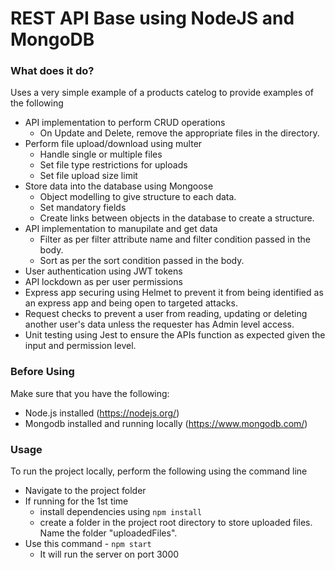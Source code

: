# REST API Base using NodeJS and MongoDB

### What does it do?

Uses a very simple example of a products catelog to provide examples of the following
* API implementation to perform CRUD operations
    * On Update and Delete, remove the appropriate files in the directory.
* Perform file upload/download using multer
    * Handle single or multiple files
    * Set file type restrictions for uploads
    * Set file upload size limit
* Store data into the database using Mongoose
    * Object modelling to give structure to each data.
    * Set mandatory fields
    * Create links between objects in the database to create a structure.
* API implementation to manupilate and get data
    * Filter as per filter attribute name and filter condition passed in the body.
    * Sort as per the sort condition passed in the body.
* User authentication using JWT tokens
* API lockdown as per user permissions
* Express app securing using Helmet to prevent it from being identified as an express app and being open to targeted attacks.
* Request checks to prevent a user from reading, updating or deleting another user's data unless the requester has Admin level access.
* Unit testing using Jest to ensure the APIs function as expected given the input and permission level.

### Before Using

Make sure that you have the following:
* Node.js installed (https://nodejs.org/)
* Mongodb installed and running locally (https://www.mongodb.com/)

### Usage

To run the project locally, perform the following using the command line
* Navigate to the project folder
* If running for the 1st time
    * install dependencies using ```npm install```
    * create a folder in the project root directory to store uploaded files. Name the folder "uploadedFiles".
* Use this command - ```npm start```
    * It will run the server on port 3000